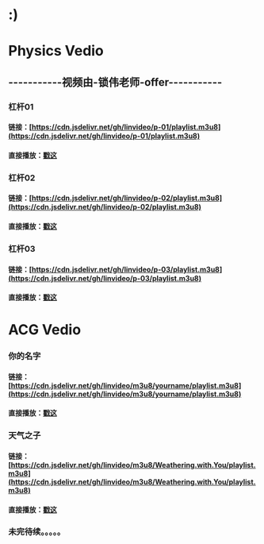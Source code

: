 # :)
# Physics Vedio
## -----------视频由-锁伟老师-offer-----------



### 杠杆01

#### 链接：[https://cdn.jsdelivr.net/gh/linvideo/p-01/playlist.m3u8](https://cdn.jsdelivr.net/gh/linvideo/p-01/playlist.m3u8)

#### 直接播放：[戳这](https://www.m3u8play.com/?play=https://cdn.jsdelivr.net/gh/linvideo/p-01/playlist.m3u8)

### 杠杆02

#### 链接：[https://cdn.jsdelivr.net/gh/linvideo/p-02/playlist.m3u8](https://cdn.jsdelivr.net/gh/linvideo/p-02/playlist.m3u8)

#### 直接播放：[戳这](https://www.m3u8play.com/?play=https://cdn.jsdelivr.net/gh/linvideo/p-02/playlist.m3u8)

### 杠杆03

#### 链接：[https://cdn.jsdelivr.net/gh/linvideo/p-03/playlist.m3u8](https://cdn.jsdelivr.net/gh/linvideo/p-03/playlist.m3u8)

#### 直接播放：[戳这](https://www.m3u8play.com/?play=https://cdn.jsdelivr.net/gh/linvideo/p-03/playlist.m3u8)



# ACG Vedio

### 你的名字

#### 链接：[https://cdn.jsdelivr.net/gh/linvideo/m3u8/yourname/playlist.m3u8](https://cdn.jsdelivr.net/gh/linvideo/m3u8/yourname/playlist.m3u8)

#### 直接播放：[戳这](https://www.m3u8play.com/?play=https://cdn.jsdelivr.net/gh/linvideo/m3u8/yourname/playlist.m3u8)

### 天气之子

#### 链接：[https://cdn.jsdelivr.net/gh/linvideo/m3u8/Weathering.with.You/playlist.m3u8](https://cdn.jsdelivr.net/gh/linvideo/m3u8/Weathering.with.You/playlist.m3u8)

#### 直接播放：[戳这](https://www.m3u8play.com/?play=https://cdn.jsdelivr.net/gh/linvideo/m3u8/Weathering.with.You/playlist.m3u8)


### 未完待续。。。。。
